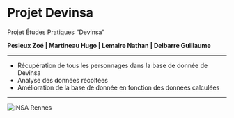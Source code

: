 # Projet Devinsa
Projet Études Pratiques "Devinsa"

**Pesleux Zoé | Martineau Hugo | Lemaire Nathan | Delbarre Guillaume**

------------

- Récupération de tous les personnages dans la base de donnée de Devinsa
- Analyse des données récoltées
- Amélioration de la base de donnée en fonction des données calculées

------------

![INSA Rennes](https://talentsdunumerique.com/sites/default/files/public/logo-insa-rennes-2018.jpg "INSA Rennes")
